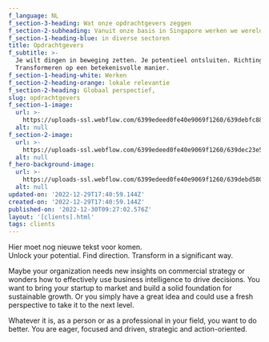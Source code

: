 ```yaml
---
f_language: NL
f_section-3-heading: Wat onze opdrachtgevers zeggen
f_section-2-subheading: Vanuit onze basis in Singapore werken we wereldwijd met klanten
f_section-1-heading-blue: in diverse sectoren
title: Opdrachtgevers
f_subtitle: >-
  Je wilt dingen in beweging zetten. Je potentieel ontsluiten. Richting vinden.
  Transformeren op een betekenisvolle manier.
f_section-1-heading-white: Werken
f_section-2-heading-orange: lokale relevantie
f_section-2-heading: Globaal perspectief,
slug: opdrachtgevers
f_section-1-image:
  url: >-
    https://uploads-ssl.webflow.com/6399edeed0fe40e9069f1260/639debfc88734f2efb205017_clients1.jpg
  alt: null
f_section-2-image:
  url: >-
    https://uploads-ssl.webflow.com/6399edeed0fe40e9069f1260/639dec23e553bf399a8edbef_Map.png
  alt: null
f_hero-background-image:
  url: >-
    https://uploads-ssl.webflow.com/6399edeed0fe40e9069f1260/639debd58005921c7df3a754_clients.jpg
  alt: null
updated-on: '2022-12-29T17:40:59.144Z'
created-on: '2022-12-29T17:40:59.144Z'
published-on: '2022-12-30T09:27:02.576Z'
layout: '[clients].html'
tags: clients
---
```


Hier moet nog nieuwe tekst voor komen.  
Unlock your potential. Find direction. Transform in a significant way.

Maybe your organization needs new insights on commercial strategy or wonders how to effectively use business intelligence to drive decisions. You want to bring your startup to market and build a solid foundation for sustainable growth. Or you simply have a great idea and could use a fresh perspective to take it to the next level.

Whatever it is, as a person or as a professional in your field, you want to do better. You are eager, focused and driven, strategic and action-oriented.
